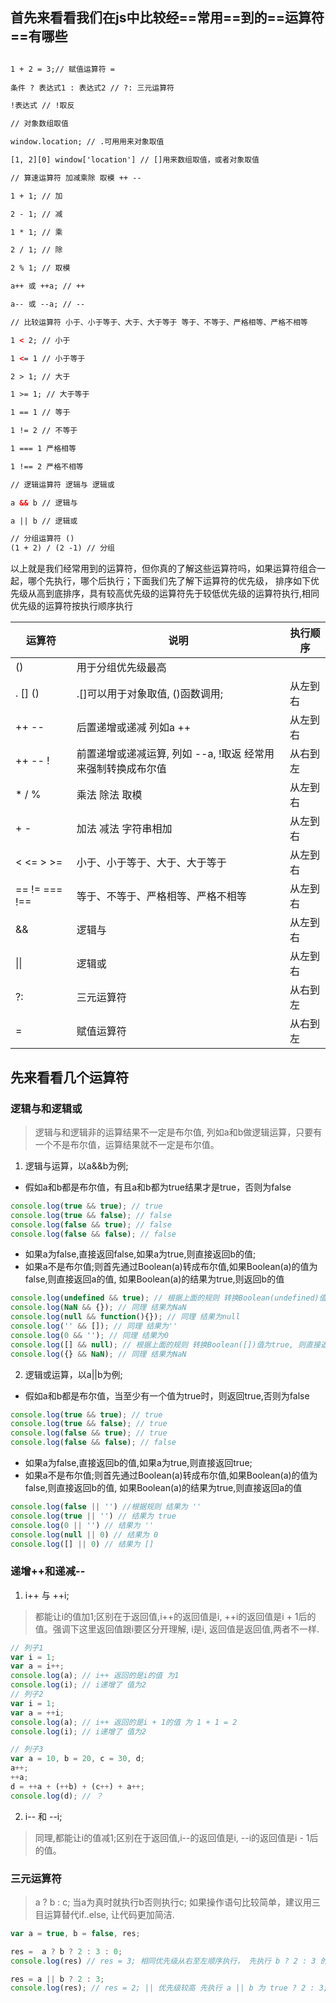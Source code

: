 ## 首先来看看我们在js中比较经==常用==到的==运算符==有哪些


```html

1 + 2 = 3;// 赋值运算符 =
 
条件 ? 表达式1 : 表达式2 // ?: 三元运算符

!表达式 // !取反

// 对象数组取值

window.location; // .可用用来对象取值

[1, 2][0] window['location'] // []用来数组取值，或者对象取值

// 算速运算符 加减乘除 取模 ++ --

1 + 1; // 加

2 - 1; // 减

1 * 1; // 乘

2 / 1; // 除

2 % 1; // 取模

a++ 或 ++a; // ++ 

a-- 或 --a; // -- 

// 比较运算符 小于、小于等于、大于、大于等于 等于、不等于、严格相等、严格不相等

1 < 2; // 小于

1 <= 1 // 小于等于

2 > 1; // 大于

1 >= 1; // 大于等于

1 == 1 // 等于

1 != 2 // 不等于

1 === 1 严格相等

1 !== 2 严格不相等

// 逻辑运算符 逻辑与 逻辑或

a && b // 逻辑与

a || b // 逻辑或

// 分组运算符 ()
(1 + 2) / (2 -1) // 分组
```
以上就是我们经常用到的运算符，但你真的了解这些运算符吗，如果运算符组合一起，哪个先执行，哪个后执行；下面我们先了解下运算符的优先级， 排序如下优先级从高到底排序，具有较高优先级的运算符先于较低优先级的运算符执行,相同优先级的运算符按执行顺序执行


运算符| 说明 | 执行顺序
---|---|---
() | 用于分组优先级最高 |
. [] () | .[]可以用于对象取值, ()函数调用; | 从左到右
++ -- | 后置递增或递减 列如a ++ | 从左到右
++ -- !| 前置递增或递减运算, 列如 --a, !取返 经常用来强制转换成布尔值 | 从右到左
* / % | 乘法 除法 取模 | 从左到右
+ - | 加法 减法 字符串相加 | 从左到右
< <= > >= |  小于、小于等于、大于、大于等于 | 从左到右
== != === !== | 等于、不等于、严格相等、严格不相等 | 从左到右
&& | 逻辑与 | 从左到右
\|\| | 逻辑或 | 从左到右
?: | 三元运算符 | 从右到左
= | 赋值运算符| 从右到左

## 先来看看几个运算符
### 逻辑与和逻辑或
> 逻辑与和逻辑非的运算结果不一定是布尔值,
列如a和b做逻辑运算，只要有一个不是布尔值，运算结果就不一定是布尔值。
1.  逻辑与运算，以a&&b为例;
-   假如a和b都是布尔值，有且a和b都为true结果才是true，否则为false   

```js
console.log(true && true); // true
console.log(true && false); // false
console.log(false && true); // false
console.log(false && false); // false
```
- 如果a为false,直接返回false,如果a为true,则直接返回b的值;
- 如果a不是布尔值;则首先通过Boolean(a)转成布尔值,如果Boolean(a)的值为false,则直接返回a的值, 如果Boolean(a)的结果为true,则返回b的值

```js
console.log(undefined && true); // 根据上面的规则 转换Boolean(undefined)值为false, 则直接返回a的值undefined 所以打印的值为undefined
console.log(NaN && {}); // 同理 结果为NaN
console.log(null && function(){}); // 同理 结果为null 
console.log('' && []); // 同理 结果为''
console.log(0 && ''); // 同理 结果为0
console.log([] && null); // 根据上面的规则 转换Boolean([])值为true, 则直接返回b的值null 所以打印的值为null
console.log({} && NaN); // 同理 结果为NaN
```
2.  逻辑或运算，以a||b为例;
-   假如a和b都是布尔值，当至少有一个值为true时，则返回true,否则为false   

```js
console.log(true && true); // true
console.log(true && false); // true
console.log(false && true); // true
console.log(false && false); // false
```
- 如果a为false,直接返回b的值,如果a为true,则直接返回true;
- 如果a不是布尔值;则首先通过Boolean(a)转成布尔值,如果Boolean(a)的值为false,则直接返回b的值, 如果Boolean(a)的结果为true,则直接返回a的值

```js
console.log(false || '') //根据规则 结果为 ''
console.log(true || '') // 结果为 true
console.log(0 || '') // 结果为 ''
console.log(null || 0) // 结果为 0
console.log([] || 0) // 结果为 []
```

### 递增++和递减--
1. i++ 与 ++i;
> 都能让i的值加1;区别在于返回值,i++的返回值是i, ++i的返回值是i + 1后的值。强调下这里返回值跟i要区分开理解, i是i, 返回值是返回值,两者不一样.
```js
// 列子1
var i = 1;
var a = i++;
console.log(a); // i++ 返回的是i的值 为1
console.log(i); // i递增了 值为2 
// 列子2
var i = 1;
var a = ++i;
console.log(a); // i++ 返回的是i + 1的值 为 1 + 1 = 2
console.log(i); // i递增了 值为2 

// 列子3
var a = 10, b = 20, c = 30, d;
a++;
++a;
d = ++a + (++b) + (c++) + a++;
console.log(d); // ？
```
2. i-- 和 --i;
> 同理,都能让i的值减1;区别在于返回值,i--的返回值是i, --i的返回值是i - 1后的值。
###  三元运算符 
> a ? b : c;  当a为真时就执行b否则执行c;  如果操作语句比较简单，建议用三目运算替代if..else, 让代码更加简洁.

```js
var a = true, b = false, res;

res =  a ? b ? 2 : 3 : 0; 
console.log(res) // res = 3; 相同优先级从右至左顺序执行， 先执行 b ? 2 : 3 的结果为 3 然后 a ? 3 : 0;

res = a || b ? 2 : 3; 
console.log(res); // res = 2; || 优先级较高 先执行 a || b 为 true ? 2 : 3; 所以结果为2；
```

